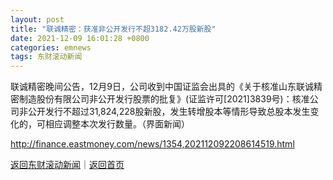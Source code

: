 ```yaml
---
layout: post
title: "联诚精密：获准非公开发行不超3182.42万股新股"
date: 2021-12-09 16:01:28 +0800
categories: emnews
tags: 东财滚动新闻
---
```


联诚精密晚间公告，12月9日，公司收到中国证监会出具的《关于核准山东联诚精密制造股份有限公司非公开发行股票的批复》(证监许可[2021]3839号)：核准公司非公开发行不超过31,824,228股新股，发生转增股本等情形导致总股本发生变化的，可相应调整本次发行数量。（界面新闻）

<http://finance.eastmoney.com/news/1354,202112092208614519.html>

[返回东财滚动新闻](//finews.withounder.com/emnews/)｜[返回首页](//finews.withounder.com/)